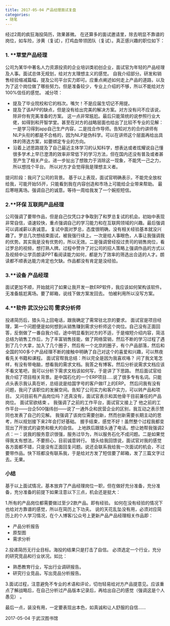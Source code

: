 ```yaml
---
title: 2017-05-04 产品经理面试复盘
categories: 
- 随笔
---
```


经过2周的疯狂海投简历，效果甚微。 
在还算多的面试邀请里，除去明显不靠谱的岗位，如车险，涉黄（复试），打鸡血带领团队（复试）。真正感兴趣的职位如下： 

### 1. **草堂产品经理

公司为某华中著名人力资源投资的企业培训类初创企业，面试官为年轻的产品经理及人事。面试总体无规划，给对方太理想主义的感觉。 
自我介绍部分。研发和销售经验缩减篇幅，提及公司平台实力即可。应重点阐述如何走上产品的道路，以及为了这个岗位做了哪些努力。但是准备较少，专业上介绍的不够，所以不能给对方100%信任的感觉。
减分项： 

- 提及了毕业院校和它的档次。嘴欠！不是应届生切记不用提。 
- 提及了该APP的缺点，但是没有给出完美的解决方案。对方没有问不应该说，除非你有完美准备的方案。 
这一点非常尴尬。最后只能笼统的说参照行业大佬，如得到和开智学堂。甚至在对方的战略层面也给出了比较不专业的见解：一是学习得到app自己生产内容，二是找合作导师。告知对方的合约讲师有NLP头衔的都是不合格的，因为NLP是伪科学。可以在讲师这个层面再给出具体的筛选方案，如要绑定专业的方向。 
- 沿着上述思路提及了自己最近主体学习的认知科学，想表达或者炫耀说自己懂很多学术上早已澄清的效率非常低下的学习方法，但在国内还没有普及或者甚至产生了相关产业。进一步扯出了想致力于消除这一现象，不能凭一己之力，所以想找个平台。
所以对方才会觉得我是理想主义者。 

提问阶段：我问了公司的背景。 
基于以上表现，面试官明确表示，不能完全放权给我，可能开始55开，只能看到我在内容创造和市场上可能给企业带来帮助。 
最后寒暄离场。强调自己的诚意。等待一周给我发了一个婉拒短信。 

### 2.**环保 互联网产品经理
公司强调了要带作品，但是自己仅凭口才争取到了和罗总复试的机会。初始中表现非常自信，语速较快，重点强调自己的学习能力和在互联网领域的兴趣。最后强调可以调减薪以表诚意。 
复试中面对罗总，态度很明确，没有相关经验基本就没兴趣了。罗总几次想结束面试，被我强行续上。一次是给人事眼色，人事让我强调我的优势。其实我是没有优势的，所以无效。二是强调曾经投过贵司的销售岗位，看过罗总的视频，想打熟人牌。过程中赞许了对公司的招人策略上强调作品的方式以及视频中让学员朗读PPT看阅读能力如何，都是为了效率的筛选出合适的人才。朗读都不顺表达能力肯定也欠缺。作品都没有肯定是没经验。 

### 3.**设备 产品经理
面试更加不顺，开始就问了如果让我开发一款ERP软件，我应该如何架构该软件。无准备尴尬离场。要了邮箱，说线下做方案发回去。 
怕被利用所以没写方案。 

### 4.**软件 武汉分公司 需求分析师
投递简历后，猎头马上回电话，跟我确定了需常驻北京的要求。 
面试官是项目经理，第一个问题便是如何想到从销售赚到需求分析师这个岗位。自己没有正面回答，反倒做了一番自我介绍，途中明显看到对方的不适，于是缩短介绍内容，简洁总结为销售工作后，为了丰富销售技能，做了网络营销，然后不断的学习过程了遇到了几个大拿，加入了几个圈子，然后有一个北京的圈子，有个产品部落，然后和全国的100多个产品经理不断的接触中明确了自己对这个的喜爱和兴趣，可以熬夜看先关书籍和课程。 
面试官帮我总结：所以完全是因为我喜欢咯？ 
问了我文笔怎样，有没有带电脑，想看我的需求文档。我答之有博客。然后分析说需求文档应该不看文笔吧，我可以分析下需求文档该如何写，于是讲了下思路。 
然后面试官给我介绍了项目相关背景。是中国石化的一个ERP项目.....说了很多专有名词。只能点头表示我认真在听，总结说是给国字号的客户做IT上的ERP。 
然后问我有没有问题，我问了该职位的发展空间。告知了公司实力和客户实力，可以转产品和项目。 
又问目前有产品岗位吗？还真没有，面试官表示和其他骨干目前兼任的产品岗位。 
面试官欲结束 。
我强调了之前的工作平台，面试官又接上了 他之前的工作平台——台企500强纬创——说了一通外企和民营企业的区别，我互动之表示赞同也发表了自己的见解。 
我强调了该岗位需要创新，然而创新需要长期主动的思考，所以规划接下来2年会打好基础。 
握手结束，感觉不好！虽然整个过程我都变现出了开放式的姿势和极大的自信。 
上地跌后跟猎头通了电话。想让她帮我强调2点：一：说我的服务意识很强，服务过华为，所以服务石化不成问题。二是如果觉得我太有想法，不要担心，目前诚意转行。 
猎头给我回馈说，面试官对我的感觉各方面都不错，只是没有正面回复问题。说还会联系我给我一次面试的机会，不过要带作品。快下班都没有联系我，于是给对方发了短信要了邮箱，发了三篇文字过去。无果。 

### 小结
基于以上面试情况，基本放弃了产品经理岗位一职，但在做好充分准备，充分准备，充分准备的前提下如果注意以下三点，机会还是挺大： 

1.所有的产品岗位都需要做过至少2款产品。即有经验。 如何在没有经验的情况下也给对方靠谱的感觉，所以在简历上下功夫。 说的天花乱坠没有用，必须对应简历上的个人学习情况，在个人博客/公众号上更新产品产品经理相关作品即： 

- 产品分析报告 
- 原型图 
- 需求分析 

2.投递简历无行业目标。海投的结果只是打击了自信。 必须选定一个行业，充分的研究竞品和行业状况。如比：
 
- 熟悉教育行业，写出行业调研报告。 
- 研究行业竞品，写出竞品分析报告。 

3.面试过程，注意避免不专业的术语和评论，切勿轻易给对方产品提意见。应该重点了解战略后，在自己分析过产品版本记录后，再给出自己的感觉（强调这是个人愚见） 。

最后一点，装没有用，一定要表现出本色，如真诚和让人舒服的自信……

2017-05-04 于武汉图书馆


